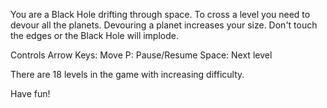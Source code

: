 You are a Black Hole drifting through space. To cross a level you need to devour all the planets. Devouring a planet increases your size. Don't touch the edges or the Black Hole will implode.

Controls
Arrow Keys: Move
P: Pause/Resume
Space: Next level

There are 18 levels in the game with increasing difficulty. 

Have fun!